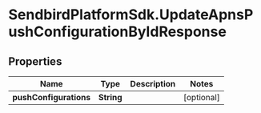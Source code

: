 # SendbirdPlatformSdk.UpdateApnsPushConfigurationByIdResponse

## Properties

Name | Type | Description | Notes
------------ | ------------- | ------------- | -------------
**pushConfigurations** | **String** |  | [optional] 



